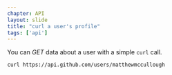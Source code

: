 ```yaml
---
chapter: API
layout: slide
title: "curl a user's profile"
tags: ['api']
---
```


You can _GET_ data about a user with a simple `curl` call.

    curl https://api.github.com/users/matthewmccullough
